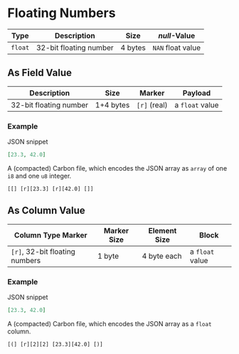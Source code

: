 # Floating Numbers

Type    | Description             | Size    | *null*-Value
--------|-------------------------|---------|------------------
`float` | 32-bit floating number  | 4 bytes | `NAN` float value


## As Field Value


Description              | Size      | Marker          | Payload
-------------------------|-----------|-----------------|---------------
 32-bit floating number  | 1+4 bytes | `[r]` (real)    | a `float` value
 

### Example

JSON snippet
```json
[23.3, 42.0]
```

A (compacted) Carbon file, which encodes the JSON array as `array` of one `i8` and one `u8` integer.

```
[[] [r][23.3] [r][42.0] []]
```

## As Column Value


Column Type Marker               | Marker Size | Element Size | Block
---------------------------------|-------------|--------------| ---------------
 `[r]`, 32-bit floating numbers  | 1 byte      | 4 byte each  | a `float` value
 


### Example

JSON snippet
```json
[23.3, 42.0]
```

A (compacted) Carbon file, which encodes the JSON array as a `float` column.

```
[(] [r][2][2] [23.3][42.0] [)]
```